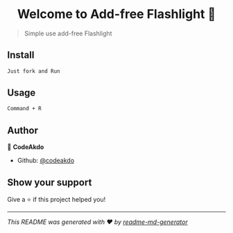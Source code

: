 <h1 align="center">Welcome to Add-free Flashlight 👋</h1>
<p>
</p>

> Simple use add-free Flashlight

## Install

```sh
Just fork and Run
```

## Usage

```sh
Command + R
```

## Author

👤 **CodeAkdo**

* Github: [@codeakdo](https://github.com/codeakdo)

## Show your support

Give a ⭐️ if this project helped you!

***
_This README was generated with ❤️ by [readme-md-generator](https://github.com/kefranabg/readme-md-generator)_
